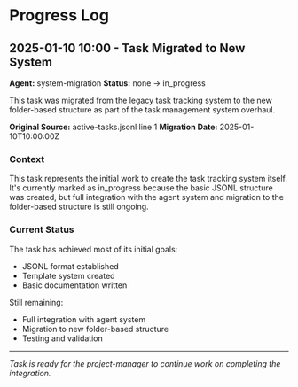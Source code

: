 # Progress Log

## 2025-01-10 10:00 - Task Migrated to New System
**Agent:** system-migration
**Status:** none → in_progress

This task was migrated from the legacy task tracking system to the new folder-based structure as part of the task management system overhaul.

**Original Source:** active-tasks.jsonl line 1
**Migration Date:** 2025-01-10T10:00:00Z

### Context
This task represents the initial work to create the task tracking system itself. It's currently marked as in_progress because the basic JSONL structure was created, but full integration with the agent system and migration to the folder-based structure is still ongoing.

### Current Status
The task has achieved most of its initial goals:
- JSONL format established
- Template system created
- Basic documentation written

Still remaining:
- Full integration with agent system
- Migration to new folder-based structure
- Testing and validation

---

*Task is ready for the project-manager to continue work on completing the integration.*
